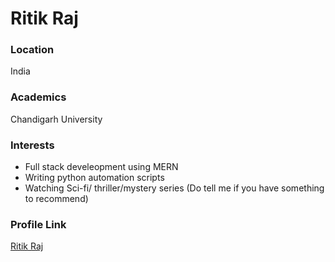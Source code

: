 # Ritik Raj

### Location

India

### Academics

Chandigarh University

### Interests

- Full stack develeopment using MERN
- Writing python automation scripts
- Watching Sci-fi/ thriller/mystery series (Do tell me if you have something to recommend)

### Profile Link

[Ritik Raj](https://github.com/ritik48)
